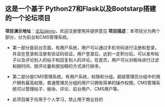 ## 这是一个基于 Python27和Flask以及Bootstarp搭建的一个论坛项目

**项目演示地址**：[论坛demo](http://fuzhenqiang.top/)，欢迎注册使用并提供意见
**项目描述**：本项目分为两个部分，分为前台和CMS管理系统。

* 第一部分是前台页面，有用户系统，用户可以通过手机号码进行注册和登录，并且在登录和注册有验证码验证。用户登录后，达到一定积分后，可以发布帖子以及评论别人的帖子和回复别人的评论。在首页，用户可以对板块进行过滤和按时间、按评论量和按加精的方式进行排序。
* 第二部分是CMS管理系统。有用户系统，权限和分组。超级管理员分组中的用户拥有最高权限，普通管理员分组的用户只拥有简单的操作权限。CMS管理系统可以管理帖子、板块、评论、前台用户、CMS用户等。

* 此项目属于仅用于个人学习，禁止用于商业目的
